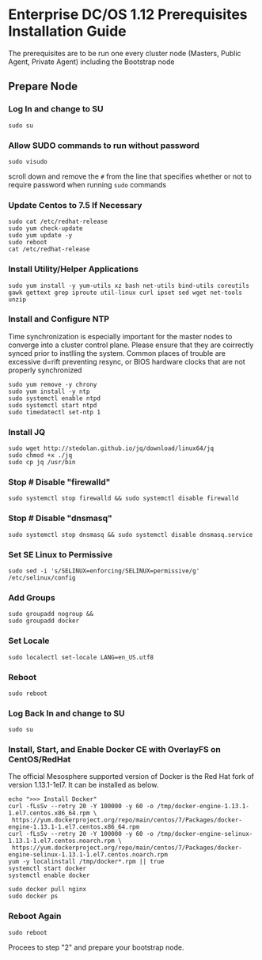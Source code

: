 # Enterprise DC/OS 1.12 Prerequisites Installation Guide

The prerequisites are to be run one every cluster node (Masters, Public Agent, Private Agent) including the Bootstrap node

## Prepare Node

### Log In and change to SU
```
sudo su
```

### Allow SUDO commands to run without password
```
sudo visudo
```
scroll down and remove the `#` from the line that specifies whether or not to require password when running `sudo` commands

### Update Centos to 7.5 If Necessary
```
sudo cat /etc/redhat-release
sudo yum check-update
sudo yum update -y
sudo reboot
cat /etc/redhat-release
```

### Install Utility/Helper Applications
```
sudo yum install -y yum-utils xz bash net-utils bind-utils coreutils gawk gettext grep iproute util-linux curl ipset sed wget net-tools unzip
```

### Install and Configure NTP
Time synchronization is especially important for the master nodes to converge into a cluster control plane.  Please ensure that they are coirrectly synced prior to instlling the system.  Common places of trouble are excessive d=rift preventing resync, or BIOS hardware clocks that are not properly synchronized
```
sudo yum remove -y chrony
sudo yum install -y ntp
sudo systemctl enable ntpd
sudo systemctl start ntpd
sudo timedatectl set-ntp 1
```

### Install JQ
```
sudo wget http://stedolan.github.io/jq/download/linux64/jq
sudo chmod +x ./jq
sudo cp jq /usr/bin
```

### Stop # Disable "firewalld"
```
sudo systemctl stop firewalld && sudo systemctl disable firewalld
```

### Stop # Disable "dnsmasq"
```
sudo systemctl stop dnsmasq && sudo systemctl disable dnsmasq.service
```

### Set SE Linux to Permissive
```
sudo sed -i 's/SELINUX=enforcing/SELINUX=permissive/g' /etc/selinux/config
```

### Add Groups
```
sudo groupadd nogroup &&
sudo groupadd docker
```

### Set Locale
```
sudo localectl set-locale LANG=en_US.utf8
```

### Reboot
```
sudo reboot
```

### Log Back In and change to SU
```
sudo su
```

### Install, Start, and Enable Docker CE with OverlayFS on CentOS/RedHat

The official Mesosphere supported version of Docker is the Red Hat fork of version 1.13.1-1el7.  It can be installed as below.
```
echo ">>> Install Docker"
curl -fLsSv --retry 20 -Y 100000 -y 60 -o /tmp/docker-engine-1.13.1-1.el7.centos.x86_64.rpm \
 https://yum.dockerproject.org/repo/main/centos/7/Packages/docker-engine-1.13.1-1.el7.centos.x86_64.rpm
curl -fLsSv --retry 20 -Y 100000 -y 60 -o /tmp/docker-engine-selinux-1.13.1-1.el7.centos.noarch.rpm \
 https://yum.dockerproject.org/repo/main/centos/7/Packages/docker-engine-selinux-1.13.1-1.el7.centos.noarch.rpm
yum -y localinstall /tmp/docker*.rpm || true
systemctl start docker
systemctl enable docker

sudo docker pull nginx
sudo docker ps
```

### Reboot Again
```
sudo reboot
```
Procees to step "2" and prepare your bootstrap node.

